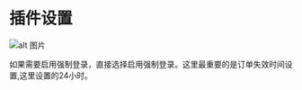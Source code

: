 # 插件设置

![alt 图片](/assets/img/plugin/shopping/20210805102817.png)

如果需要启用强制登录，直接选择启用强制登录。这里最重要的是订单失效时间设置,这里设置的24小时。